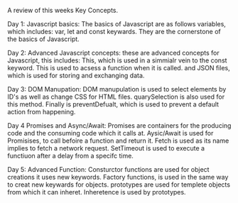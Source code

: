 A review of this weeks Key Concepts.

Day 1: Javascript basics: The basics of Javascript are as follows variables, which includes: var, let and const keywards. They are the cornerstone of the basics of Javascript.

Day 2: Advanced Javascript concepts: these are advanced concepts for Javascript, this includes: This, which is used in a simmialr vein to the const keyword. This is used to acsess a function when it is called. and JSON files, which is used for storing and exchanging data. 

Day 3: DOM Manupation: DOM manupulation is used to select elements by ID's as well as change CSS for HTML files. quarySelection is also used for this method. Finally is preventDefualt, which is used to prevent a default action from happening. 

Day 4 Promises and Async/Await: Promises are containers for the producing code and the consuming code which it calls at. Aysic/Await is used for Promisises, to call befoire a function and return it. Fetch is used as its name implies to fetch a network request. SetTimeout is used to execute a functiuon after a delay from a specifc time. 

Day 5: Advanced Function: Consturctor functions are used for object creations it uses new keywords.  Factory functions, is used in the same way to creat new keywards for objects. prototypes are used for templete objects from which it can inheret. Inheretence is used by prototypes. 